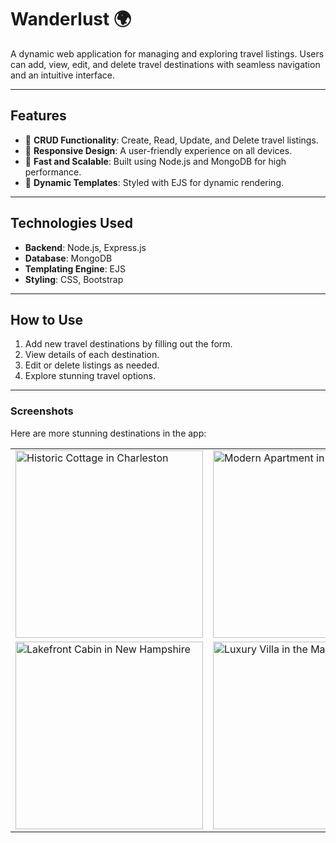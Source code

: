 # Wanderlust 🌍  

A dynamic web application for managing and exploring travel listings. Users can add, view, edit, and delete travel destinations with seamless navigation and an intuitive interface.  

---  

## Features  
- 📝 **CRUD Functionality**: Create, Read, Update, and Delete travel listings.  
- 🌟 **Responsive Design**: A user-friendly experience on all devices.  
- 🚀 **Fast and Scalable**: Built using Node.js and MongoDB for high performance.  
- 🎨 **Dynamic Templates**: Styled with EJS for dynamic rendering.  

---  

## Technologies Used  
- **Backend**: Node.js, Express.js  
- **Database**: MongoDB  
- **Templating Engine**: EJS  
- **Styling**: CSS, Bootstrap  

---  


## How to Use  
1. Add new travel destinations by filling out the form.  
2. View details of each destination.  
3. Edit or delete listings as needed.  
4. Explore stunning travel options.   

---  

### Screenshots  

Here are more stunning destinations in the app:  

<table>  
  <tr>  
    <td><img src="https://images.unsplash.com/photo-1587381420270-3e1a5b9e6904?ixlib=rb-4.0.3&ixid=M3wxMjA3fDB8MHxzZWFyY2h8MTB8fGxvZGdlfGVufDB8fDB8fHww&auto=format&fit=crop&w=800&q=60" alt="Historic Cottage in Charleston" width="300" /></td>  
    <td><img src="https://images.unsplash.com/photo-1480796927426-f609979314bd?ixlib=rb-4.0.3&ixid=M3wxMjA3fDB8MHxzZWFyY2h8MTV8fHRva3lvfGVufDB8fDB8fHww&auto=format&fit=crop&w=800&q=60" alt="Modern Apartment in Tokyo" width="300" /></td>  
  </tr>  
  <tr>  
    <td><img src="https://images.unsplash.com/photo-1578645510447-e20b4311e3ce?ixlib=rb-4.0.3&ixid=M3wxMjA3fDB8MHxzZWFyY2h8NDF8fGNhbXBpbmd8ZW58MHx8MHx8fDA%3D&auto=format&fit=crop&w=800&q=60" alt="Lakefront Cabin in New Hampshire" width="300" /></td>  
    <td><img src="https://images.unsplash.com/photo-1439066615861-d1af74d74000?ixlib=rb-4.0.3&ixid=M3wxMjA3fDB8MHxzZWFyY2h8NHx8bGFrZXxlbnwwfHwwfHx8MA%3D%3D&auto=format&fit=crop&w=800&q=60" alt="Luxury Villa in the Maldives" width="300" /></td>  
  </tr>  
</table>  
